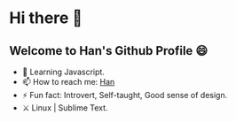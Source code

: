 # Hi there 👋
## Welcome to Han's Github Profile 😄


- 🌱 Learning Javascript.
- 📫 How to reach me: [Han](https://twitter.com/nnivxix)
- ⚡ Fun fact: Introvert, Self-taught, Good sense of design.
- ⚔️ Linux | Sublime Text.






<!---
note:
reference for icon emoji : http://xahlee.info/comp/unicode_emoticons.html
--->
